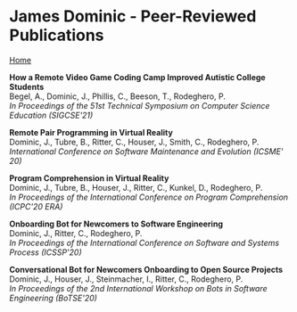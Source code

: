 <h1>James Dominic - Peer-Reviewed Publications</h1>

[Home](index.md)


**How a Remote Video Game Coding Camp Improved Autistic College Students**<br/>
Begel, A., Dominic, J., Phillis, C., Beeson, T., Rodeghero, P.<br/>
_In Proceedings of the 51st Technical Symposium on Computer Science Education (SIGCSE'21)_<br/>

**Remote Pair Programming in Virtual Reality**<br/>
Dominic, J., Tubre, B., Ritter, C., Houser, J., Smith, C., Rodeghero, P.<br/>
_International Conference on Software Maintenance and Evolution (ICSME' 20)_<br/>

**Program Comprehension in Virtual Reality**<br/>
Dominic, J., Tubre, B., Houser, J., Ritter, C., Kunkel, D., Rodeghero, P.<br/>
_In Proceedings of the International Conference on Program Comprehension (ICPC'20 ERA)_<br/>

**Onboarding Bot for Newcomers to Software Engineering**<br/>
Dominic, J., Ritter, C., Rodeghero, P.<br/>
_In Proceedings of the International Conference on Software and Systems Process (ICSSP'20)_<br/>

**Conversational Bot for Newcomers Onboarding to Open Source Projects**<br/>
Dominic, J., Houser, J., Steinmacher, I., Ritter, C., Rodeghero, P.<br/>
_In Proceedings of the 2nd International Workshop on Bots in Software Engineering (BoTSE'20)_<br/>
